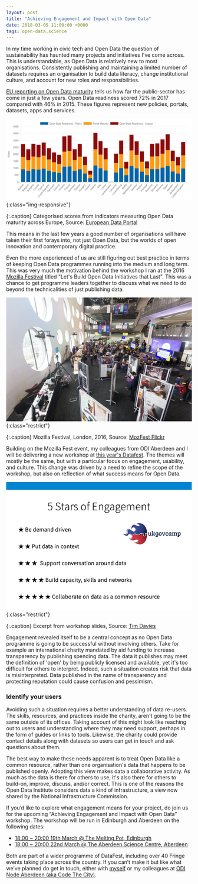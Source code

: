 ```yaml
---
layout: post
title: "Achieving Engagement and Impact with Open Data"
date: 2018-03-05 11:00:00 +0000
tags: open-data,science
---
```


In my time working in civic tech and Open Data the question of sustainability has haunted many projects and initiatives I've come across. This is understandable, as Open Data is relatively new to most organisations. Consistently publishing and maintaining a limited number of datasets requires an organisation to build data literacy, change institutional culture, and account for new roles and responsibilities.

[EU reporting on Open Data maturity](https://www.europeandataportal.eu/en/highlights/open-data-maturity-europe-2017) tells us how far the public-sector has come in just a few years. Open Data readiness scored 72% in 2017 compared with 46% in 2015. These figures represent new policies, portals, datasets, apps and services.

![Open Data maturity across Europe](/assets/images/open-data-maturity.png){:class="img-responsive"}

{:.caption}
Categorised scores from indicators measuring Open Data maturity across Europe, Source: [European Data Portal](https://www.europeandataportal.eu/dashboard#2017)

This means in the last few years a good number of organisations will have taken their first forays into, not just Open Data, but the worlds of open innovation and contemporary digital practice.

Even the more experienced of us are still figuring out best practice in terms of keeping Open Data programmes running into the medium and long term. This was very much the motivation behind the workshop I ran at the 2016 [Mozilla Festival](https://mozillafestival.org) titled "Let's Build Open Data Initiatives that Last". This was a chance to get programme leaders together to discuss what we need to do beyond the technicalities of just publishing data.

![Mozilla Festival](/assets/images/mozfest.jpg){:class="restrict"}

{:.caption}
Mozilla Festival, London, 2016, Source: [MozFest Flickr](https://www.flickr.com/photos/mozfest/30004707293/in/album-72157672259755823/)

Building on the Mozilla Fest event, my colleagues from ODI Aberdeen and I will be delivering a new workshop at [this year's Datafest](https://www.datafest.global/events/). The themes will mostly be the same, but with a particular focus on engagement, usability, and culture. This change was driven by a need to refine the scope of the workshop, but also on reflection of what success means for Open Data.

![5 Stars of Engagement](/assets/images/engagement.png){:class="restrict"}

{:.caption}
Excerpt from workshop slides, Source: [Tim Davies](www.timdavies.org.uk/2012/01/21/5-stars-of-open-data-engagement/)

Engagement revealed itself to be a central concept as no Open Data programme is going to be successful without involving others. Take for example an international charity mandated by aid funding to increase transparency by publishing spending data. The data it publishes may meet the definition of 'open' by being publicly licensed and available, yet it's too difficult for others to interpret. Indeed, such a situation creates risk that data is misinterpreted. Data published in the name of transparency and protecting reputation could cause confusion and pessimism.

### Identify your users

Avoiding such a situation requires a better understanding of data re-users. The skills, resources, and practices inside the charity, aren't going to be the same outside of its offices. Taking account of this might look like reaching out to users and understanding where they may need support, perhaps in the form of guides or links to tools. Likewise, the charity could provide contact details along with datasets so users can get in touch and ask questions about them.

The best way to make these needs apparent is to treat Open Data like a common resource, rather than one organisation's data that happens to be published openly. Adopting this view makes data a collaborative activity. As much as the data is there for others to use, it's also there for others to build-on, improve, discuss, and/or correct. This is one of the reasons the Open Data Institute considers data a kind of infrastructure, a view now shared by the National Infrastructure Commission.

If you’d like to explore what engagement means for your project, do join us for the upcoming “Achieving Engagement and Impact with Open Data” workshop. The workshop will be run in Edinburgh and Aberdeen on the following dates:

- [18:00 ~ 20:00 19th March @ The Melting Pot, Edinburgh](https://www.eventbrite.co.uk/e/achieving-engagement-impact-with-open-data-tickets-42463078210)
- [18:00 ~ 20:00 22nd March @ The Aberdeen Science Centre, Aberdeen](https://www.eventbrite.co.uk/e/achieving-engagement-impact-with-open-data-aberdeen-tickets-43030013930)

Both are part of a wider programme of DataFest, including over 40 Fringe events taking place across the country. If you can’t make it but like what we’ve planned do get in touch, either with [myself](https://twitter.com/digitalWestie) or my colleagues at [ODI Node Aberdeen (aka Code The City)](http://codethecity.org).